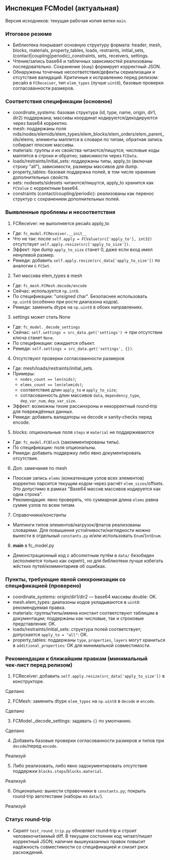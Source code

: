 ## Инспекция FCModel (актуальная)

Версия исходников: текущая рабочая копия ветки `main`.

### Итоговое резюме
- Библиотека покрывает основную структуру формата: header, mesh, blocks, materials, property_tables, loads, restraints, initial_sets, (contact|coupling|periodic)_constraints, sets, receivers, settings.
- Чтение/запись base64 и табличных зависимостей реализованы последовательно. Сохранение (`dump`) формирует корректный JSON.
- Обнаружены точечные несоответствия/дефекты сериализации и отсутствие валидаций. Критичные к исправлению перед релизом: ресайз в `FCReceiver`, тип `elem_types` (лучше `uint8`), базовые проверки согласованности размеров.

### Соответствия спецификации (основное)
- coordinate_systems: базовая структура (id, type, name, origin, dir1, dir2) поддержана; массивы координат кодируются/декодируются через base64 корректно.
- mesh: поддержаны поля nids/nodes/elemids/elem_types/elem_blocks/elem_orders/elem_parent_ids/elems; элементы маппятся в словари по типам, обратная запись собирает плоские массивы.
- materials: группы и их свойства читаются/пишутся; числовые коды маппятся в строки и обратно; зависимости через `FCData`.
- loads/restraints/initial_sets: поддержаны типы, apply_to (включая строку "all"), зависимости, размеры массивов для dump.
- property_tables: базовая поддержка полей, в том числе хранение дополнительных свойств.
- sets: nodesets/sidesets читаются/пишутся, apply_to хранится как `FCValue` с корректным base64.
- constraints (contact/coupling/periodic): реализованы как перенос структур с сохранением дополнительных полей.

### Выявленные проблемы и несоответствия
1) FCReceiver: не выполняется ресайз apply_to
- Где: `fc_model.FCReceiver.__init__`
- Что не так: после `self.apply = FCValue(src['apply_to'], int32)` отсутствует `self.apply.resize(src['apply_to_size'])`.
- Эффект: при dump `apply_to_size` станет 0, даже если вход имел ненулевой размер.
- Ремеди: добавить `self.apply.resize(src_data['apply_to_size'])` по аналогии с `FCSet`.

2) Тип массива elem_types в mesh
- Где: `fc_mesh.FCMesh.decode/encode`
- Сейчас: используется `np.int8`.
- По спецификации: "unsigned char". Безопаснее использовать `np.uint8` (особенно при росте диапазона кодов).
- Ремеди: заменить dtype на `np.uint8` в обоих направлениях.

3) settings может стать None
- Где: `fc_model._decode_settings`
- Сейчас: `self.settings = src_data.get('settings')` → при отсутствии ключа станет `None`.
- По спецификации: ожидается объект. 
- Ремеди: `self.settings = src_data.get('settings', {})`.

4) Отсутствуют проверки согласованности размеров
- Где: mesh/loads/restraints/initial_sets.
- Примеры: 
  - `nodes_count == len(nids)`; 
  - `elems_count == len(elemids)`; 
  - соответствие длин `apply_to` и `apply_to_size`; 
  - согласованность длин массивов `data`, `dependency_type`, `dep_var_num`, `dep_var_size`.
- Эффект: возможны тихие рассинхроны и некорректный round‑trip для повреждённых данных.
- Ремеди: добавить валидаторы на decode и sanity‑checks перед encode.

5) blocks: опциональные поля `steps` и `material` не поддерживаются
- Где: `fc_model.FCBlock` (закомментированы типы).
- По спецификации: поля опциональны.
- Ремеди: добавить поддержку либо явно документировать отсутствие.

6) Доп. замечания по mesh
- Плоская запись `elems` (конкатенация узлов всех элементов) корректно парсится текущим кодом через расчёт `elem_sizes`/offsets. Это допустимо в рамках "Base64 массив массивов кодируется как одна строка". 
- Рекомендация: явно проверять, что суммарная длина `elems` равна сумме узлов по всем типам.

7) Справочники/константы
- Маппинги типов элементов/нагрузок/флагов реализованы словарями. Для повышения устойчивости/наглядности можно вынести в отдельный `constants.py` и/или использовать `Enum`/`IntEnum`.

8) __main__ в fc_model.py
- Демонстрационный код с абсолютным путём в `data/` безобиден (исполняется только как скрипт), но для библиотеки лучше избегать жёстких путей/комментариев об ошибках.

### Пункты, требующие явной синхронизации со спецификацией (проверено)
- coordinate_systems: origin/dir1/dir2 — base64 массивы double: OK.
- mesh.elem_types: диапазоны кодов укладываются в `uint8`: рекомендуемая правка.
- materials: группы/типы/имена констант соответствуют таблицам в документации; поддержаны как числовые, так и строковые представления: OK.
- loads/restraints/initial_sets: структура полей соответствует; допускается `apply_to = "all"`: OK.
- property_tables: поддержаны `type`, `properties`, `layers` могут храниться в `additional_properties`: OK для минимальной совместимости.

### Рекомендации к ближайшим правкам (минимальный чек‑лист перед релизом)
1. FCReceiver: добавить `self.apply.resize(src_data['apply_to_size'])` в конструкторе.

Сделано

2. FCMesh: заменить dtype `elem_types` на `np.uint8` в `decode` и `encode`.

Сделано

3. FCModel._decode_settings: задавать `{}` по умолчанию.

Сделано

4. Добавить базовые проверки согласованности размеров и типов при `decode`/перед `encode`.

Реализуй

5. Либо реализовать, либо явно задокументировать отсутствие поддержки `blocks.steps`/`blocks.material`.

Реализуй

6. Опционально: вынести справочники в `constants.py`; покрыть round‑trip автотестами (наборы из `data/`).

Реализуй

### Статус round‑trip
- Скрипт `test_round_trip.py` обновляет round‑trip и строит человекочитаемый diff. В текущем состоянии код читает/пишет корректный JSON; наличие вышеуказанных правок повысит надёжность совместимости со спецификацией и снизит риск расхождений.
